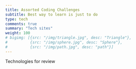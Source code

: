 ```yaml
---
title: Assorted Coding Challenges
subtitle: Best way to learn is just to do
type: tech
comments: true
summary: "Tech sites"
weight: 100
# bigimg: [{src: "/img/triangle.jpg", desc: "Triangle"}, 
#          {src: "/img/sphere.jpg", desc: "Sphere"}, 
#          {src: "/img/path.jpg", desc: "path"}]
---
```

Technologies for review

